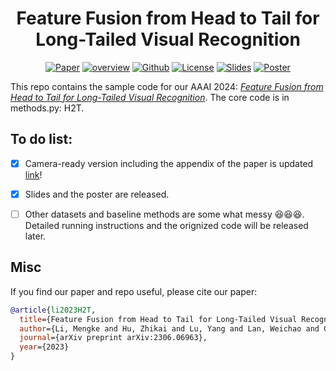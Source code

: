 <h1 align="center"> Feature Fusion from Head to Tail for Long-Tailed Visual Recognition </h1>
<p align="center">
    <a href="https://arxiv.org/abs/2306.06963"><img src="https://img.shields.io/badge/arXiv-2306.06963-b31b1b.svg" alt="Paper"></a>
    <a href="https://vcc.tech/research/2024/H2T"><img alt="overview" src="https://img.shields.io/static/v1?label=overview&message=VCC%20Project&color=blue"></a>
    <a href="https://github.com/Keke921/H2T"><img src="https://img.shields.io/badge/-Github-grey?logo=github" alt="Github"></a>
    <!-- <a href=""><img src="https://colab.research.google.com/assets/colab-badge.svg" alt="Colab"></a> -->
    <!-- <a href="https://openreview.net/forum?id=xxx"> <img alt="License" src="https://img.shields.io/static/v1?label=Pub&message=AAAI%2723&color=blue"></a> -->
    <a href="https://github.com/Keke921/H2T/blob/main/LICENSE"> <img alt="License" src="https://img.shields.io/github/license/LFhase/PAIR?color=blue"></a>
    <!-- <a href="https://nips.cc/virtual/2023/poster/70939"> <img src="https://img.shields.io/badge/Video-grey?logo=Kuaishou&logoColor=white" alt="Video"></a> -->
    <a href="https://lfhase.win/files/slides/FeAT.pdf"> <img src="https://img.shields.io/badge/Slides-grey?&logo=MicrosoftPowerPoint&logoColor=white" alt="Slides"></a>
    <a href="https://icml.cc/media/PosterPDFs/ICML%202022/a8acc28734d4fe90ea24353d901ae678.png"> <img src="https://img.shields.io/badge/Poster-grey?logo=airplayvideo&logoColor=white" alt="Poster"></a>
</p>

This repo contains the sample code for our AAAI 2024: *[Feature Fusion from Head to Tail for Long-Tailed Visual Recognition](https://arxiv.org/abs/2306.06963)*.
The core code is in methods.py: H2T.

## To do list:
- [x] Camera-ready version including the appendix of the paper is updated [link](https://arxiv.org/abs/2306.06963)!
- [x] Slides and the poster are released.
- [ ] Other datasets and baseline methods are some what messy 😆😆😆. Detailed running instructions and the orignized code will be released later. 



## Misc

If you find our paper and repo useful, please cite our paper:
```bibtex
@article{li2023H2T,
  title={Feature Fusion from Head to Tail for Long-Tailed Visual Recognition},
  author={Li, Mengke and Hu, Zhikai and Lu, Yang and Lan, Weichao and Cheung, Yiu-ming and Huang, Hui},
  journal={arXiv preprint arXiv:2306.06963},
  year={2023}
}
```
